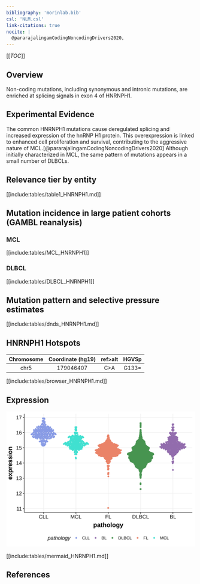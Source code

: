 ```yaml
---
bibliography: 'morinlab.bib'
csl: 'NLM.csl'
link-citations: true
nocite: |
  @pararajalingamCodingNoncodingDrivers2020, 
---
```

[[_TOC_]]

## Overview
Non-coding mutations, including synonymous and intronic mutations,  are enriched at splicing signals in exon 4 of HNRNPH1. 

## Experimental Evidence
The common HNRNPH1 mutations cause deregulated splicing and increased expression of the hnRNP H1 protein. This overexpression is linked to enhanced cell proliferation and survival, contributing to the aggressive nature of MCL.[@pararajalingamCodingNoncodingDrivers2020]  Although initially characterized in MCL, the same pattern of mutations appears in a small number of DLBCLs.


## Relevance tier by entity

[[include:tables/table1_HNRNPH1.md]]

## Mutation incidence in large patient cohorts (GAMBL reanalysis)

### MCL
[[include:tables/MCL_HNRNPH1]]

### DLBCL
[[include:tables/DLBCL_HNRNPH1]]


## Mutation pattern and selective pressure estimates

[[include:tables/dnds_HNRNPH1.md]]

## HNRNPH1 Hotspots

| Chromosome |Coordinate (hg19) | ref>alt | HGVSp | 
 | :---:| :---: | :--: | :---: |
| chr5 | 179046407 | C>A | G133= |

[[include:tables/browser_HNRNPH1.md]]

## Expression
![](images/gene_expression/HNRNPH1_by_pathology.svg)


[[include:tables/mermaid_HNRNPH1.md]]

## References

<!-- NONCODING -->
<!-- ORIGIN: pararajalingamCodingNoncodingDrivers2020 -->
<!-- MCL: pararajalingamCodingNoncodingDrivers2020 -->
<!-- DLBCL: pararajalingamCodingNoncodingDrivers2020 -->
